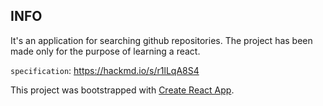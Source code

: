 ## INFO
It's an application for searching github repositories. The project has been made only for the purpose of learning a react.

`specification`: https://hackmd.io/s/r1lLqA8S4

This project was bootstrapped with [Create React App](https://github.com/facebook/create-react-app).